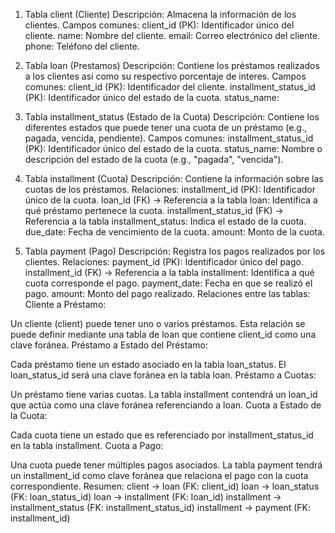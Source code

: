 1. Tabla client (Cliente)
   Descripción: Almacena la información de los clientes.
   Campos comunes:
   client_id (PK): Identificador único del cliente.
   name: Nombre del cliente.
   email: Correo electrónico del cliente.
   phone: Teléfono del cliente.
2. Tabla loan (Prestamos)
   Descripción: Contiene los préstamos realizados a los clientes asi como su respectivo porcentaje de interes.
   Campos comunes:
   client_id (PK): Identificador del cliente.
   installment_status_id (PK): Identificador único del estado de la cuota.
   status_name:

3. Tabla installment_status (Estado de la Cuota)
   Descripción: Contiene los diferentes estados que puede tener una cuota de un préstamo (e.g., pagada, vencida, pendiente).
   Campos comunes:
   installment_status_id (PK): Identificador único del estado de la cuota.
   status_name: Nombre o descripción del estado de la cuota (e.g., "pagada", "vencida").
4. Tabla installment (Cuota)
   Descripción: Contiene la información sobre las cuotas de los préstamos.
   Relaciones:
   installment_id (PK): Identificador único de la cuota.
   loan_id (FK) → Referencia a la tabla loan: Identifica a qué préstamo pertenece la cuota.
   installment_status_id (FK) → Referencia a la tabla installment_status: Indica el estado de la cuota.
   due_date: Fecha de vencimiento de la cuota.
   amount: Monto de la cuota.
5. Tabla payment (Pago)
   Descripción: Registra los pagos realizados por los clientes.
   Relaciones:
   payment_id (PK): Identificador único del pago.
   installment_id (FK) → Referencia a la tabla installment: Identifica a qué cuota corresponde el pago.
   payment_date: Fecha en que se realizó el pago.
   amount: Monto del pago realizado.
   Relaciones entre las tablas:
   Cliente a Préstamo:

Un cliente (client) puede tener uno o varios préstamos. Esta relación se puede definir mediante una tabla de loan que contiene client_id como una clave foránea.
Préstamo a Estado del Préstamo:

Cada préstamo tiene un estado asociado en la tabla loan_status. El loan_status_id será una clave foránea en la tabla loan.
Préstamo a Cuotas:

Un préstamo tiene varias cuotas. La tabla installment contendrá un loan_id que actúa como una clave foránea referenciando a loan.
Cuota a Estado de la Cuota:

Cada cuota tiene un estado que es referenciado por installment_status_id en la tabla installment.
Cuota a Pago:

Una cuota puede tener múltiples pagos asociados. La tabla payment tendrá un installment_id como clave foránea que relaciona el pago con la cuota correspondiente.
Resumen:
client → loan (FK: client_id)
loan → loan_status (FK: loan_status_id)
loan → installment (FK: loan_id)
installment → installment_status (FK: installment_status_id)
installment → payment (FK: installment_id)
